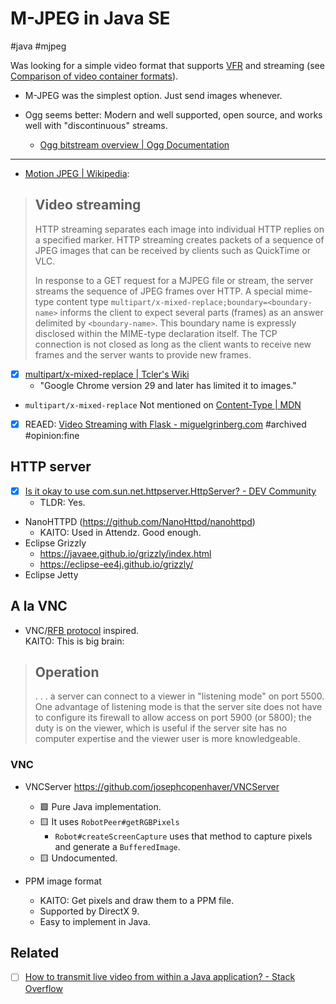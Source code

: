 # M-JPEG in Java SE
#java #mjpeg

Was looking for a simple video format that supports [VFR][wikipedia-VFR] and streaming (see [Comparison of video container formats][wikipedia-container-formats]).

- M-JPEG was the simplest option. Just send images whenever.

- Ogg seems better: Modern and well supported, open source, and works well with "discontinuous" streams.
    * [Ogg bitstream overview | Ogg Documentation](https://xiph.org/ogg/doc/oggstream.html)

[wikipedia-VFR]: https://en.wikipedia.org/wiki/Variable_frame_rate
[wikipedia-container-formats]: https://en.wikipedia.org/wiki/Comparison_of_video_container_formats
[wikipedia-RFB]: https://en.wikipedia.org/wiki/RFB_protocol

---

- [Motion JPEG | Wikipedia](https://en.wikipedia.org/wiki/Motion_JPEG):
> ## Video streaming
> HTTP streaming separates each image into individual HTTP replies on a specified marker.
> HTTP streaming creates packets of a sequence of JPEG images that can be received by clients such as QuickTime or VLC.
>
> In response to a GET request for a MJPEG file or stream, the server streams the sequence of JPEG frames over HTTP.
> A special mime-type content type `multipart/x-mixed-replace;boundary=<boundary-name>` informs the client to expect several parts (frames) as an answer delimited by `<boundary-name>`. This boundary name is expressly disclosed within the MIME-type declaration itself.
> The TCP connection is not closed as long as the client wants to receive new frames and the server wants to provide new frames.

- [x] [multipart/x-mixed-replace | Tcler's Wiki](https://wiki.tcl-lang.org/page/multipart%2Fx-mixed-replace)
    * "Google Chrome version 29 and later has limited it to images."

- `multipart/x-mixed-replace` Not mentioned on [Content-Type | MDN](https://developer.mozilla.org/en-US/docs/Web/HTTP/Headers/Content-Type)


- [x] REAED:
[Video Streaming with Flask - miguelgrinberg.com](https://blog.miguelgrinberg.com/post/video-streaming-with-flask/page/8)
#archived #opinion:fine

## HTTP server

- [x] [Is it okay to use com.sun.net.httpserver.HttpServer? - DEV Community](https://dev.to/thokuest/is-it-okay-to-use-comsunnethttpserverhttpserver-24il)
    * TLDR: Yes.


- NanoHTTPD (https://github.com/NanoHttpd/nanohttpd)
    * KAITO: Used in Attendz. Good enough.
- Eclipse Grizzly
    * https://javaee.github.io/grizzly/index.html
    * https://eclipse-ee4j.github.io/grizzly/
- Eclipse Jetty


## A la VNC

- VNC/[RFB protocol][wikipedia-RFB] inspired. \
KAITO: This is big brain:
> ## Operation
> . . . a server can connect to a viewer in "listening mode" on port 5500. One advantage of listening mode is that the server site does not have to configure its firewall to allow access on port 5900 (or 5800); the duty is on the viewer, which is useful if the server site has no computer expertise and the viewer user is more knowledgeable.

### VNC

- VNCServer https://github.com/josephcopenhaver/VNCServer
    * :green_square: Pure Java implementation.
    * :yellow_square: It uses `RobotPeer#getRGBPixels`
        + `Robot#createScreenCapture` uses that method to capture pixels and generate a `BufferedImage`.
    * :yellow_square: Undocumented.


- PPM image format
    * KAITO: Get pixels and draw them to a PPM file.
    * Supported by DirectX 9.
    * Easy to implement in Java.

## Related

- [ ] [How to transmit live video from within a Java application? - Stack Overflow](https://stackoverflow.com/questions/3214422/how-to-transmit-live-video-from-within-a-java-application)
